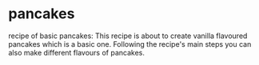 # pancakes
recipe of basic pancakes:
This recipe is about to create vanilla flavoured pancakes which is a basic one. Following the recipe's main steps you can also make different flavours of pancakes.